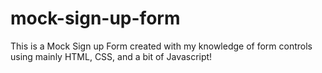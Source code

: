 # mock-sign-up-form
This is a Mock Sign up Form created with my knowledge of form controls using mainly HTML, CSS, and a bit of Javascript!
